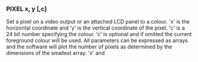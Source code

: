 

### PIXEL x, y [,c]

 Set a pixel on a video output or an attached LCD panel to a colour. 'x' is the horizontal coordinate and 'y' is the vertical coordinate of the pixel. 'c' is a 24 bit number specifying the colour. 'c' is optional and if omitted the current foreground colour will be used. All parameters can be expressed as arrays and the software will plot the number of pixels as determined by the dimensions of the smallest array. 'x' and